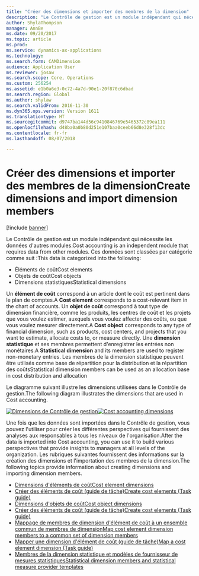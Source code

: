 ```yaml
---
title: "Créer des dimensions et importer des membres de la dimension"
description: "Le Contrôle de gestion est un module indépendant qui nécessite les données principales d'autres modules."
author: ShylaThompson
manager: AnnBe
ms.date: 09/20/2017
ms.topic: article
ms.prod: 
ms.service: dynamics-ax-applications
ms.technology: 
ms.search.form: CAMDimension
audience: Application User
ms.reviewer: josaw
ms.search.scope: Core, Operations
ms.custom: 256254
ms.assetid: e1b0a6e3-0c72-4a7d-90e1-20f870c6dbad
ms.search.region: Global
ms.author: shylaw
ms.search.validFrom: 2016-11-30
ms.dyn365.ops.version: Version 1611
ms.translationtype: HT
ms.sourcegitcommit: d9747ba144d56c9410846769e5465372c89ea111
ms.openlocfilehash: d48ba0a0b80d251e107baa0ceeb66d8e328f13dc
ms.contentlocale: fr-fr
ms.lasthandoff: 08/07/2018

---
```


# <a name="create-dimensions-and-import-dimension-members"></a><span data-ttu-id="a4b0a-103">Créer des dimensions et importer des membres de la dimension</span><span class="sxs-lookup"><span data-stu-id="a4b0a-103">Create dimensions and import dimension members</span></span>

[!include [banner](../includes/banner.md)]

<span data-ttu-id="a4b0a-104">Le Contrôle de gestion est un module indépendant qui nécessite les données d'autres modules.</span><span class="sxs-lookup"><span data-stu-id="a4b0a-104">Cost accounting is an independent module that requires data from other modules.</span></span> <span data-ttu-id="a4b0a-105">Ces données sont classées par catégorie comme suit :</span><span class="sxs-lookup"><span data-stu-id="a4b0a-105">This data is categorized into the following:</span></span>

-  <span data-ttu-id="a4b0a-106">Éléments de coût</span><span class="sxs-lookup"><span data-stu-id="a4b0a-106">Cost elements</span></span>
-  <span data-ttu-id="a4b0a-107">Objets de coût</span><span class="sxs-lookup"><span data-stu-id="a4b0a-107">Cost objects</span></span>
-  <span data-ttu-id="a4b0a-108">Dimensions statistiques</span><span class="sxs-lookup"><span data-stu-id="a4b0a-108">Statistical dimensions</span></span>

<span data-ttu-id="a4b0a-109">Un **élément de coût** correspond à un article dont le coût est pertinent dans le plan de comptes.</span><span class="sxs-lookup"><span data-stu-id="a4b0a-109">A **Cost element** corresponds to a cost-relevant item in the chart of accounts.</span></span> <span data-ttu-id="a4b0a-110">Un **objet de coût** correspond à tout type de dimension financière, comme les produits, les centres de coût et les projets que vous voulez estimer, auxquels vous voulez affecter des coûts, ou que vous voulez mesurer directement.</span><span class="sxs-lookup"><span data-stu-id="a4b0a-110">A **Cost object** corresponds to any type of financial dimension, such as products, cost centers, and projects that you want to estimate, allocate costs to, or measure directly.</span></span> <span data-ttu-id="a4b0a-111">Une **dimension statistique** et ses membres permettent d'enregistrer les entrées non monétaires.</span><span class="sxs-lookup"><span data-stu-id="a4b0a-111">A **Statistical dimension** and its members are used to register non-monetary entries.</span></span> <span data-ttu-id="a4b0a-112">Les membres de la dimension statistique peuvent être utilisés comme base de répartition pour la distribution et la répartition des coûts</span><span class="sxs-lookup"><span data-stu-id="a4b0a-112">Statistical dimension members can be used as an allocation base in cost distribution and allocation</span></span> 

<span data-ttu-id="a4b0a-113">Le diagramme suivant illustre les dimensions utilisées dans le Contrôle de gestion.</span><span class="sxs-lookup"><span data-stu-id="a4b0a-113">The following diagram illustrates the dimensions that are used in Cost accounting.</span></span>

<span data-ttu-id="a4b0a-114">[![Dimensions de Contrôle de gestion](./media/cost-eos-dimensions.png)](./media/cost-eos-dimensions.png)</span><span class="sxs-lookup"><span data-stu-id="a4b0a-114">[![Cost accounting dimensions](./media/cost-eos-dimensions.png)](./media/cost-eos-dimensions.png)</span></span>

<span data-ttu-id="a4b0a-115">Une fois que les données sont importées dans le Contrôle de gestion, vous pouvez l'utiliser pour créer les différentes perspectives qui fournissent des analyses aux responsables à tous les niveaux de l'organisation.</span><span class="sxs-lookup"><span data-stu-id="a4b0a-115">After the data is imported into Cost accounting, you can use it to build various perspectives that provide insights to managers at all levels of the organization.</span></span> <span data-ttu-id="a4b0a-116">Les rubriques suivantes fournissent des informations sur la création des dimensions et l'importation des membres de la dimension.</span><span class="sxs-lookup"><span data-stu-id="a4b0a-116">The following topics provide information about creating dimensions and importing dimension members.</span></span> 

-  [<span data-ttu-id="a4b0a-117">Dimensions d'éléments de coût</span><span class="sxs-lookup"><span data-stu-id="a4b0a-117">Cost element dimensions</span></span>](cost-elements.md)
-  [<span data-ttu-id="a4b0a-118">Créer des éléments de coût (guide de tâche)</span><span class="sxs-lookup"><span data-stu-id="a4b0a-118">Create cost elements (Task guide)</span></span>](./tasks/create-cost-elements.md)
-  [<span data-ttu-id="a4b0a-119">Dimensions d'objets de coût</span><span class="sxs-lookup"><span data-stu-id="a4b0a-119">Cost object dimensions</span></span>](cost-objects.md)
-  [<span data-ttu-id="a4b0a-120">Créer des éléments de coût (guide de tâche)</span><span class="sxs-lookup"><span data-stu-id="a4b0a-120">Create cost elements (Task guide)</span></span>](./tasks/create-cost-objects.md)
-  [<span data-ttu-id="a4b0a-121">Mappage de membres de dimension d'élément de coût à un ensemble commun de membres de dimension</span><span class="sxs-lookup"><span data-stu-id="a4b0a-121">Map cost element dimension members to a common set of dimension members</span></span>](map-cost-elements-dimension-members.md)
-  [<span data-ttu-id="a4b0a-122">Mapper une dimension d'élément de coût (guide de tâche)</span><span class="sxs-lookup"><span data-stu-id="a4b0a-122">Map a cost element dimension (Task guide)</span></span>](./tasks/map-cost-element-dimension.md)
-  [<span data-ttu-id="a4b0a-123">Membres de la dimension statistique et modèles de fournisseur de mesures statistiques</span><span class="sxs-lookup"><span data-stu-id="a4b0a-123">Statistical dimension members and statistical measure provider templates</span></span>](statistical-measure-provider-template.md)







